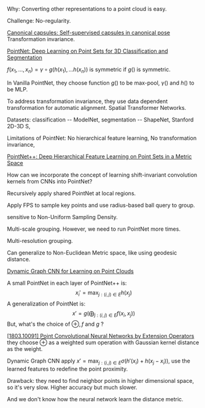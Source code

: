 Why: Converting other representations to a point cloud is easy.

Challenge: No-regularity.

[Canonical capsules: Self-supervised capsules in canonical pose](https://proceedings.neurips.cc/paper/2021/file/d1ee59e20ad01cedc15f5118a7626099-Paper.pdf) Transformation invariance.

[PointNet: Deep Learning on Point Sets for 3D Classification and Segmentation](https://openaccess.thecvf.com/content_cvpr_2017/papers/Qi_PointNet_Deep_Learning_CVPR_2017_paper.pdf) 

$f(x_1,\dots,x_n)=\gamma\circ g(h(x_1),\dots h(x_n))$ is symmetric if $g()$ is symmetric. 

In Vanilla PointNet, they choose function $g()$ to be max-pool, $\gamma()$ and $h()$ to be MLP.

To address transformation invariance, they use data dependent transformation for automatic alignment. Spatial Transformer Networks. 

Datasets: classification -- ModelNet, segmentation -- ShapeNet, Stanford 2D-3D S,

Limitations of PointNet: No hierarchical feature learning, No transformation invariance, 



[PointNet++: Deep Hierarchical Feature Learning on Point Sets in a Metric Space](https://proceedings.neurips.cc/paper_files/paper/2017/file/d8bf84be3800d12f74d8b05e9b89836f-Paper.pdf)

How can we incorporate the concept of learning shift-invariant convolution kernels from CNNs into PointNet?

Recursively apply shared PointNet at local regions.

Apply FPS to sample key points and use radius-based ball query to group.

sensitive to Non-Uniform Sampling Density.

Multi-scale grouping. However, we need to run PointNet more times.

Multi-resolution grouping. 

Can generalize to Non-Euclidean Metric space, like using geodesic distance.



[Dynamic Graph CNN for Learning on Point Clouds](https://dl.acm.org/doi/pdf/10.1145/3326362)

A small PointNet in each layer of PointNet++ is:
$$
x_i'=\max_{j:(i,j)\in E}h(x_j)
$$
A generalization of PointNet is:
$$
x' = g\left(\bigoplus_{j:(i,j)\in E} f(x_i, x_j)\right)
$$
But, what's the choice of $\oplus,f$ and $g$ ?

[[1803.10091\] Point Convolutional Neural Networks by Extension Operators](https://arxiv.org/abs/1803.10091) they choose $\oplus$ as a weighted sum operation with Gaussian kernel distance as the weight.

Dynamic Graph CNN apply $x'=\displaystyle\max_{j:(i,j)\in E} \sigma(h'(x_i)+h(x_j-x_i))$, use the learned features to redefine the point proximity.

Drawback: they need to find neighbor points in higher dimensional space, so it's very slow. Higher accuracy but much slower.

And we don't know how the neural network learn the distance metric.

